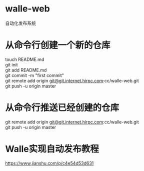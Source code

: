 # walle-web
自动化发布系统

# 从命令行创建一个新的仓库
touch README.md  
git init  
git add README.md  
git commit -m "first commit"  
git remote add origin git@git.internet.hirpc.com:cc/walle-web.git  
git push -u origin master  

# 从命令行推送已经创建的仓库
git remote add origin git@git.internet.hirpc.com:cc/walle-web.git  
git push -u origin master  


# Walle实现自动发布教程
https://www.jianshu.com/p/c4e54d53d631  